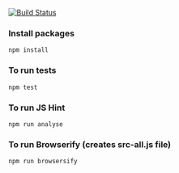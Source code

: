[![Build Status](https://travis-ci.org/ZakarFin/modularjs.svg?branch=master)](https://travis-ci.org/ZakarFin/modularjs)

### Install packages

	npm install

### To run tests

	npm test

### To run JS Hint

	npm run analyse

### To run Browserify (creates src-all.js file)

	npm run browsersify
	